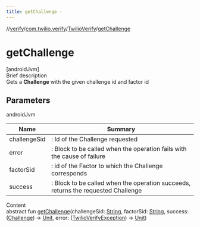 ```yaml
---
title: getChallenge -
---
```

//[verify](../../index.md)/[com.twilio.verify](../index.md)/[TwilioVerify](index.md)/[getChallenge](get-challenge.md)



# getChallenge  
[androidJvm]  
Brief description  
Gets a **Challenge** with the given challenge id and factor id  
  


## Parameters  
  
androidJvm  
  
|  Name|  Summary| 
|---|---|
| challengeSid| : Id of the Challenge requested
| error| : Block to be called when the operation fails with the cause of failure
| factorSid| : id of the Factor to which the Challenge corresponds
| success| : Block to be called when the operation succeeds, returns the requested Challenge
  
  
Content  
abstract fun [getChallenge](get-challenge.md)(challengeSid: [String](https://kotlinlang.org/api/latest/jvm/stdlib/kotlin/-string/index.html), factorSid: [String](https://kotlinlang.org/api/latest/jvm/stdlib/kotlin/-string/index.html), success: ([Challenge](../../com.twilio.verify.models/-challenge/index.md)) -> [Unit](https://kotlinlang.org/api/latest/jvm/stdlib/kotlin/-unit/index.html), error: ([TwilioVerifyException](../-twilio-verify-exception/index.md)) -> [Unit](https://kotlinlang.org/api/latest/jvm/stdlib/kotlin/-unit/index.html))  



